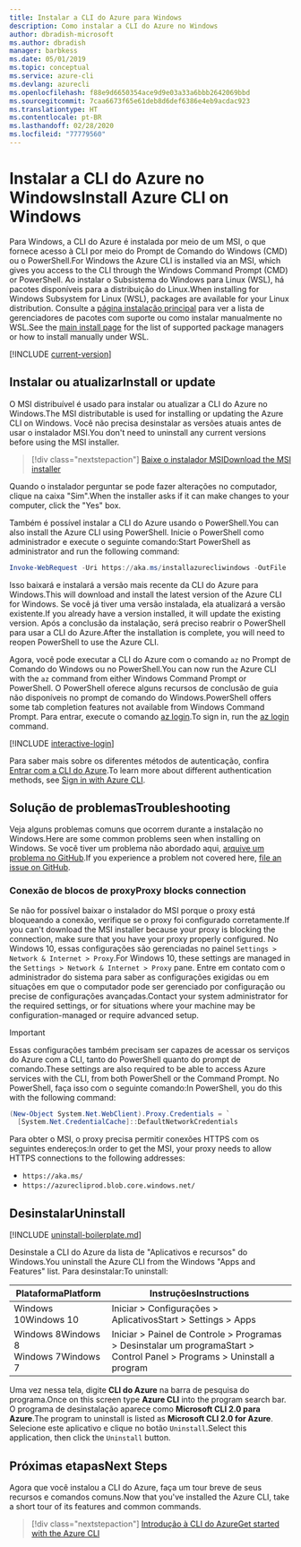 ```yaml
---
title: Instalar a CLI do Azure para Windows
description: Como instalar a CLI do Azure no Windows
author: dbradish-microsoft
ms.author: dbradish
manager: barbkess
ms.date: 05/01/2019
ms.topic: conceptual
ms.service: azure-cli
ms.devlang: azurecli
ms.openlocfilehash: f88e9d6650354ace9d9e03a33a6bbb2642069bbd
ms.sourcegitcommit: 7caa6673f65e61deb8d6def6386e4eb9acdac923
ms.translationtype: HT
ms.contentlocale: pt-BR
ms.lasthandoff: 02/28/2020
ms.locfileid: "77779560"
---
```

# <a name="install-azure-cli-on-windows"></a><span data-ttu-id="93285-103">Instalar a CLI do Azure no Windows</span><span class="sxs-lookup"><span data-stu-id="93285-103">Install Azure CLI on Windows</span></span>

<span data-ttu-id="93285-104">Para Windows, a CLI do Azure é instalada por meio de um MSI, o que fornece acesso à CLI por meio do Prompt de Comando do Windows (CMD) ou o PowerShell.</span><span class="sxs-lookup"><span data-stu-id="93285-104">For Windows the Azure CLI is installed via an MSI, which gives you access to the CLI through the Windows Command Prompt (CMD) or PowerShell.</span></span>
<span data-ttu-id="93285-105">Ao instalar o Subsistema do Windows para Linux (WSL), há pacotes disponíveis para a distribuição do Linux.</span><span class="sxs-lookup"><span data-stu-id="93285-105">When installing for Windows Subsystem for Linux (WSL), packages are available for your Linux distribution.</span></span> <span data-ttu-id="93285-106">Consulte a [página instalação principal](install-azure-cli.md) para ver a lista de gerenciadores de pacotes com suporte ou como instalar manualmente no WSL.</span><span class="sxs-lookup"><span data-stu-id="93285-106">See the [main install page](install-azure-cli.md) for the list of supported package managers or how to install manually under WSL.</span></span>

[!INCLUDE [current-version](includes/current-version.md)]

## <a name="install-or-update"></a><span data-ttu-id="93285-107">Instalar ou atualizar</span><span class="sxs-lookup"><span data-stu-id="93285-107">Install or update</span></span>

<span data-ttu-id="93285-108">O MSI distribuível é usado para instalar ou atualizar a CLI do Azure no Windows.</span><span class="sxs-lookup"><span data-stu-id="93285-108">The MSI distributable is used for installing or updating the Azure CLI on Windows.</span></span> <span data-ttu-id="93285-109">Você não precisa desinstalar as versões atuais antes de usar o instalador MSI.</span><span class="sxs-lookup"><span data-stu-id="93285-109">You don't need to uninstall any current versions before using the MSI installer.</span></span>

> [!div class="nextstepaction"]
> [<span data-ttu-id="93285-110">Baixe o instalador MSI</span><span class="sxs-lookup"><span data-stu-id="93285-110">Download the MSI installer</span></span>](https://aka.ms/installazurecliwindows)

<span data-ttu-id="93285-111">Quando o instalador perguntar se pode fazer alterações no computador, clique na caixa "Sim".</span><span class="sxs-lookup"><span data-stu-id="93285-111">When the installer asks if it can make changes to your computer, click the "Yes" box.</span></span>

<span data-ttu-id="93285-112">Também é possível instalar a CLI do Azure usando o PowerShell.</span><span class="sxs-lookup"><span data-stu-id="93285-112">You can also install the Azure CLI using PowerShell.</span></span> <span data-ttu-id="93285-113">Inicie o PowerShell como administrador e execute o seguinte comando:</span><span class="sxs-lookup"><span data-stu-id="93285-113">Start PowerShell as administrator and run the following command:</span></span>

   ```PowerShell
   Invoke-WebRequest -Uri https://aka.ms/installazurecliwindows -OutFile .\AzureCLI.msi; Start-Process msiexec.exe -Wait -ArgumentList '/I AzureCLI.msi /quiet'
   ```
<span data-ttu-id="93285-114">Isso baixará e instalará a versão mais recente da CLI do Azure para Windows.</span><span class="sxs-lookup"><span data-stu-id="93285-114">This will download and install the latest version of the Azure CLI for Windows.</span></span> <span data-ttu-id="93285-115">Se você já tiver uma versão instalada, ela atualizará a versão existente.</span><span class="sxs-lookup"><span data-stu-id="93285-115">If you already have a version installed, it will update the existing version.</span></span> <span data-ttu-id="93285-116">Após a conclusão da instalação, será preciso reabrir o PowerShell para usar a CLI do Azure.</span><span class="sxs-lookup"><span data-stu-id="93285-116">After the installation is complete, you will need to reopen PowerShell to use the Azure CLI.</span></span>

<span data-ttu-id="93285-117">Agora, você pode executar a CLI do Azure com o comando `az` no Prompt de Comando do Windows ou no PowerShell.</span><span class="sxs-lookup"><span data-stu-id="93285-117">You can now run the Azure CLI with the `az` command from either Windows Command Prompt or PowerShell.</span></span> <span data-ttu-id="93285-118">O PowerShell oferece alguns recursos de conclusão de guia não disponíveis no prompt de comando do Windows.</span><span class="sxs-lookup"><span data-stu-id="93285-118">PowerShell offers some tab completion features not available from Windows Command Prompt.</span></span> <span data-ttu-id="93285-119">Para entrar, execute o comando [az login](/cli/azure/reference-index#az-login).</span><span class="sxs-lookup"><span data-stu-id="93285-119">To sign in, run the [az login](/cli/azure/reference-index#az-login) command.</span></span>

[!INCLUDE [interactive-login](includes/interactive-login.md)]

<span data-ttu-id="93285-120">Para saber mais sobre os diferentes métodos de autenticação, confira [Entrar com a CLI do Azure](authenticate-azure-cli.md).</span><span class="sxs-lookup"><span data-stu-id="93285-120">To learn more about different authentication methods, see [Sign in with Azure CLI](authenticate-azure-cli.md).</span></span>

## <a name="troubleshooting"></a><span data-ttu-id="93285-121">Solução de problemas</span><span class="sxs-lookup"><span data-stu-id="93285-121">Troubleshooting</span></span>

<span data-ttu-id="93285-122">Veja alguns problemas comuns que ocorrem durante a instalação no Windows.</span><span class="sxs-lookup"><span data-stu-id="93285-122">Here are some common problems seen when installing on Windows.</span></span> <span data-ttu-id="93285-123">Se você tiver um problema não abordado aqui, [arquive um problema no GitHub](https://github.com/Azure/azure-cli/issues).</span><span class="sxs-lookup"><span data-stu-id="93285-123">If you experience a problem not covered here, [file an issue on GitHub](https://github.com/Azure/azure-cli/issues).</span></span>

### <a name="proxy-blocks-connection"></a><span data-ttu-id="93285-124">Conexão de blocos de proxy</span><span class="sxs-lookup"><span data-stu-id="93285-124">Proxy blocks connection</span></span>

<span data-ttu-id="93285-125">Se não for possível baixar o instalador do MSI porque o proxy está bloqueando a conexão, verifique se o proxy foi configurado corretamente.</span><span class="sxs-lookup"><span data-stu-id="93285-125">If you can't download the MSI installer because your proxy is blocking the connection, make sure that you have your proxy properly configured.</span></span> <span data-ttu-id="93285-126">No Windows 10, essas configurações são gerenciadas no painel `Settings > Network & Internet > Proxy`.</span><span class="sxs-lookup"><span data-stu-id="93285-126">For Windows 10, these settings are managed in the `Settings > Network & Internet > Proxy` pane.</span></span> <span data-ttu-id="93285-127">Entre em contato com o administrador do sistema para saber as configurações exigidas ou em situações em que o computador pode ser gerenciado por configuração ou precise de configurações avançadas.</span><span class="sxs-lookup"><span data-stu-id="93285-127">Contact your system administrator for the required settings, or for situations where your machine may be configuration-managed or require advanced setup.</span></span>

> [!IMPORTANT]
> <span data-ttu-id="93285-128">Essas configurações também precisam ser capazes de acessar os serviços do Azure com a CLI, tanto do PowerShell quanto do prompt de comando.</span><span class="sxs-lookup"><span data-stu-id="93285-128">These settings are also required to be able to access Azure services with the CLI, from both PowerShell or the Command Prompt.</span></span> <span data-ttu-id="93285-129">No PowerShell, faça isso com o seguinte comando:</span><span class="sxs-lookup"><span data-stu-id="93285-129">In PowerShell, you do this with the following command:</span></span>
>
> ```powershell
> (New-Object System.Net.WebClient).Proxy.Credentials = `
>   [System.Net.CredentialCache]::DefaultNetworkCredentials
> ```

<span data-ttu-id="93285-130">Para obter o MSI, o proxy precisa permitir conexões HTTPS com os seguintes endereços:</span><span class="sxs-lookup"><span data-stu-id="93285-130">In order to get the MSI, your proxy needs to allow HTTPS connections to the following addresses:</span></span>

* `https://aka.ms/`
* `https://azurecliprod.blob.core.windows.net/`

## <a name="uninstall"></a><span data-ttu-id="93285-131">Desinstalar</span><span class="sxs-lookup"><span data-stu-id="93285-131">Uninstall</span></span>

[!INCLUDE [uninstall-boilerplate.md](includes/uninstall-boilerplate.md)]

<span data-ttu-id="93285-132">Desinstale a CLI do Azure da lista de "Aplicativos e recursos" do Windows.</span><span class="sxs-lookup"><span data-stu-id="93285-132">You uninstall the Azure CLI from the Windows "Apps and Features" list.</span></span> <span data-ttu-id="93285-133">Para desinstalar:</span><span class="sxs-lookup"><span data-stu-id="93285-133">To uninstall:</span></span>

| <span data-ttu-id="93285-134">Plataforma</span><span class="sxs-lookup"><span data-stu-id="93285-134">Platform</span></span> | <span data-ttu-id="93285-135">Instruções</span><span class="sxs-lookup"><span data-stu-id="93285-135">Instructions</span></span> |
|---|---|
| <span data-ttu-id="93285-136">Windows 10</span><span class="sxs-lookup"><span data-stu-id="93285-136">Windows 10</span></span> | <span data-ttu-id="93285-137">Iniciar > Configurações > Aplicativos</span><span class="sxs-lookup"><span data-stu-id="93285-137">Start > Settings > Apps</span></span> |
| <span data-ttu-id="93285-138">Windows 8</span><span class="sxs-lookup"><span data-stu-id="93285-138">Windows 8</span></span><br/><span data-ttu-id="93285-139">Windows 7</span><span class="sxs-lookup"><span data-stu-id="93285-139">Windows 7</span></span> | <span data-ttu-id="93285-140">Iniciar > Painel de Controle > Programas > Desinstalar um programa</span><span class="sxs-lookup"><span data-stu-id="93285-140">Start > Control Panel > Programs > Uninstall a program</span></span> |

<span data-ttu-id="93285-141">Uma vez nessa tela, digite __CLI do Azure__ na barra de pesquisa do programa.</span><span class="sxs-lookup"><span data-stu-id="93285-141">Once on this screen type __Azure CLI__ into the program search bar.</span></span> <span data-ttu-id="93285-142">O programa de desinstalação aparece como __Microsoft CLI 2.0 para Azure__.</span><span class="sxs-lookup"><span data-stu-id="93285-142">The program to uninstall is listed as __Microsoft CLI 2.0 for Azure__.</span></span> <span data-ttu-id="93285-143">Selecione este aplicativo e clique no botão `Uninstall`.</span><span class="sxs-lookup"><span data-stu-id="93285-143">Select this application, then click the `Uninstall` button.</span></span>

## <a name="next-steps"></a><span data-ttu-id="93285-144">Próximas etapas</span><span class="sxs-lookup"><span data-stu-id="93285-144">Next Steps</span></span>

<span data-ttu-id="93285-145">Agora que você instalou a CLI do Azure, faça um tour breve de seus recursos e comandos comuns.</span><span class="sxs-lookup"><span data-stu-id="93285-145">Now that you've installed the Azure CLI, take a short tour of its features and common commands.</span></span>

> [!div class="nextstepaction"]
> [<span data-ttu-id="93285-146">Introdução à CLI do Azure</span><span class="sxs-lookup"><span data-stu-id="93285-146">Get started with the Azure CLI</span></span>](get-started-with-azure-cli.md)
